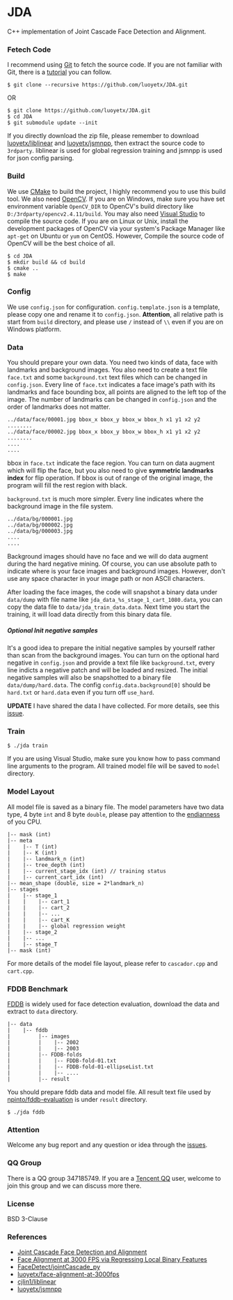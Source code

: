 JDA
===

C++ implementation of Joint Cascade Face Detection and Alignment.

### Fetech Code

I recommend using [Git](https://git-scm.com/) to fetch the source code. If you are not familiar with Git, there is a [tutorial](https://git-scm.com/book/en/v2) you can follow.

```
$ git clone --recursive https://github.com/luoyetx/JDA.git
```

OR

```
$ git clone https://github.com/luoyetx/JDA.git
$ cd JDA
$ git submodule update --init
```

If you directly download the zip file, please remember to download [luoyetx/liblinear][luoyetx/liblinear] and [luoyetx/jsmnpp][luoyetx/jsmnpp], then extract the source code to `3rdparty`. liblinear is used for global regression training and jsmnpp is used for json config parsing.

### Build

We use [CMake][cmake] to build the project, I highly recommend you to use this build tool. We also need [OpenCV][opencv]. If you are on Windows, make sure you have set environment variable `OpenCV_DIR` to OpenCV's build directory like `D:/3rdparty/opencv2.4.11/build`. You may also need [Visual Studio][vs] to compile the source code. If you are on Linux or Unix, install the development packages of OpenCV via your system's Package Manager like `apt-get` on Ubuntu or `yum` on CentOS. However, Compile the source code of OpenCV will be the best choice of all.

```
$ cd JDA
$ mkdir build && cd build
$ cmake ..
$ make
```

### Config

We use `config.json` for configuration. `config.template.json` is a template, please copy one and rename it to `config.json`. **Attention**, all relative path is start from `build` directory, and please use `/` instead of `\\` even if you are on Windows platform.

### Data

You should prepare your own data. You need two kinds of data, face with landmarks and background images. You also need to create a text file `face.txt` and  some `background.txt` text files which can be changed in `config.json`. Every line of `face.txt` indicates a face image's path with its landmarks and face bounding box, all points are aligned to the left top of the image. The number of landmarks can be changed in `config.json` and the order of landmarks does not matter.

```
../data/face/00001.jpg bbox_x bbox_y bbox_w bbox_h x1 y1 x2 y2 ........
../data/face/00002.jpg bbox_x bbox_y bbox_w bbox_h x1 y1 x2 y2 ........
....
....
```

bbox in `face.txt` indicate the face region. You can turn on data augment which will flip the face, but you also need to give **symmetric landmarks index** for flip operation. If bbox is out of range of the original image, the program will fill the rest region with black.

`background.txt` is much more simpler. Every line indicates where the background image in the file system.

```
../data/bg/000001.jpg
../data/bg/000002.jpg
../data/bg/000003.jpg
....
....
```

Background images should have no face and we will do data augment during the hard negative mining. Of course, you can use absolute path to indicate where is your face images and background images. However, don't use any space character in your image path or non ASCII characters.

After loading the face images, the code will snapshot a binary data under `data/dump` with file name like `jda_data_%s_stage_1_cart_1080.data`, you can copy the data file to `data/jda_train_data.data`. Next time you start the training, it will load data directly from this binary data file.

##### Optional Init negative samples

It's a good idea to prepare the initial negative samples by yourself rather than scan from the background images. You can turn on the optional hard negative in `config.json` and provide a text file like `background.txt`, every line indicts a negative patch and will be loaded and resized. The initial negative samples will also be snapshotted to a binary file `data/dump/hard.data`. The config `config.data.background[0]` should be `hard.txt` or `hard.data` even if you turn off `use_hard`.

**UPDATE** I have shared the data I have collected. For more details, see this [issue][jda-data].

### Train

```
$ ./jda train
```

If you are using Visual Studio, make sure you know how to pass command line arguments to the program. All trained model file will be saved to `model` directory.

### Model Layout

All model file is saved as a binary file. The model parameters have two data type, 4 byte `int` and 8 byte `double`, please pay attention to the [endianness][endianness] of you CPU.

```
|-- mask (int)
|-- meta
|    |-- T (int)
|    |-- K (int)
|    |-- landmark_n (int)
|    |-- tree_depth (int)
|    |-- current_stage_idx (int) // training status
|    |-- current_cart_idx (int)
|-- mean_shape (double, size = 2*landmark_n)
|-- stages
|    |-- stage_1
|    |    |-- cart_1
|    |    |-- cart_2
|    |    |-- ...
|    |    |-- cart_K
|    |    |-- global regression weight
|    |-- stage_2
|    |-- ...
|    |-- stage_T
|-- mask (int)
```

For more details of the model file layout, please refer to `cascador.cpp` and `cart.cpp`.

### FDDB Benchmark

[FDDB][fddb] is widely used for face detection evaluation, download the data and extract to `data` directory.

```
|-- data
|    |-- fddb
|         |-- images
|         |    |-- 2002
|         |    |-- 2003
|         |-- FDDB-folds
|         |    |-- FDDB-fold-01.txt
|         |    |-- FDDB-fold-01-ellipseList.txt
|         |    |-- ....
|         |-- result
```

You should prepare fddb data and model file. All result text file used by [npinto/fddb-evaluation][npinto/fddb-evaluation] is under `result` directory.

```
$ ./jda fddb
```

### Attention

Welcome any bug report and any question or idea through the [issues](https://github.com/luoyetx/JDA/issues).

### QQ Group

There is a QQ group 347185749. If you are a [Tencent QQ][qq] user, welcome to join this group and we can discuss more there.

### License

BSD 3-Clause

### References

- [Joint Cascade Face Detection and Alignment](http://home.ustc.edu.cn/~chendong/JointCascade/ECCV14_JointCascade.pdf)
- [Face Alignment at 3000 FPS via Regressing Local Binary Features](http://research.microsoft.com/en-us/people/yichenw/cvpr14_facealignment.pdf)
- [FaceDetect/jointCascade_py](https://github.com/FaceDetect/jointCascade_py)
- [luoyetx/face-alignment-at-3000fps](https://github.com/luoyetx/face-alignment-at-3000fps)
- [cjlin1/liblinear](https://github.com/cjlin1/liblinear)
- [luoyetx/jsmnpp](https://github.com/luoyetx/jsmnpp)


[opencv]: http://opencv.org/
[luoyetx/jsmnpp]: https://github.com/luoyetx/jsmnpp
[luoyetx/liblinear]: https://github.com/luoyetx/liblinear
[cmake]: https://cmake.org/
[vs]: https://www.visualstudio.com/
[endianness]: https://en.wikipedia.org/wiki/Endianness
[qq]: http://im.qq.com/
[fddb]: http://vis-www.cs.umass.edu/fddb/
[npinto/fddb-evaluation]: https://github.com/npinto/fddb-evaluation
[jda-data]: https://github.com/luoyetx/JDA/issues/22
